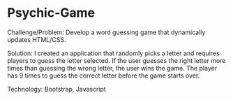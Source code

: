 # Psychic-Game

Challenge/Problem: Develop a word guessing game that dynamically updates HTML/CSS.

Solution: I created an application that randomly picks a letter and requires players to guess the letter selected. If the user guesses the right letter more times than guessing the wrong letter, the user wins the game. The player has 9 times to guess the correct letter before the game starts over.  

Technology: Bootstrap, Javascript